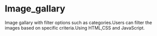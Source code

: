 # Image_gallary
Image gallary with filter options such as categories.Users can filter the images based on specific criteria.Using HTML,CSS and JavaScript.
